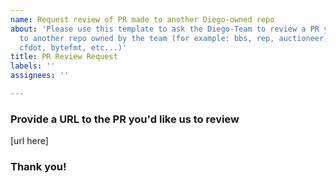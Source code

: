 ```yaml
---
name: Request review of PR made to another Diego-owned repo
about: 'Please use this template to ask the Diego-Team to review a PR you''ve submitted
  to another repo owned by the team (for example: bbs, rep, auctioneer, fileserver,
  cfdot, bytefmt, etc...)'
title: PR Review Request
labels: ''
assignees: ''

---
```


### Provide a URL to the PR you'd like us to review
[url here]

### Thank you!
